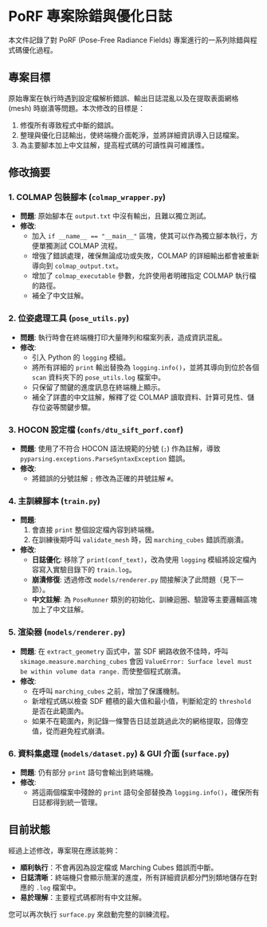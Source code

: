 # PoRF 專案除錯與優化日誌

本文件記錄了對 PoRF (Pose-Free Radiance Fields) 專案進行的一系列除錯與程式碼優化過程。

## 專案目標

原始專案在執行時遇到設定檔解析錯誤、輸出日誌混亂以及在提取表面網格 (mesh) 時崩潰等問題。本次修改的目標是：
1.  修復所有導致程式中斷的錯誤。
2.  整理與優化日誌輸出，使終端機介面乾淨，並將詳細資訊導入日誌檔案。
3.  為主要腳本加上中文註解，提高程式碼的可讀性與可維護性。

## 修改摘要

### 1. COLMAP 包裝腳本 (`colmap_wrapper.py`)
- **問題**: 原始腳本在 `output.txt` 中沒有輸出，且難以獨立測試。
- **修改**:
    - 加入 `if __name__ == "__main__"` 區塊，使其可以作為獨立腳本執行，方便單獨測試 COLMAP 流程。
    - 增強了錯誤處理，確保無論成功或失敗，COLMAP 的詳細輸出都會被重新導向到 `colmap_output.txt`。
    - 增加了 `colmap_executable` 參數，允許使用者明確指定 COLMAP 執行檔的路徑。
    - 補全了中文註解。

### 2. 位姿處理工具 (`pose_utils.py`)
- **問題**: 執行時會在終端機打印大量陣列和檔案列表，造成資訊混亂。
- **修改**:
    - 引入 Python 的 `logging` 模組。
    - 將所有詳細的 `print` 輸出替換為 `logging.info()`，並將其導向到位於各個 `scan` 資料夾下的 `pose_utils.log` 檔案中。
    - 只保留了關鍵的進度訊息在終端機上顯示。
    - 補全了詳盡的中文註解，解釋了從 COLMAP 讀取資料、計算可見性、儲存位姿等關鍵步驟。

### 3. HOCON 設定檔 (`confs/dtu_sift_porf.conf`)
- **問題**: 使用了不符合 HOCON 語法規範的分號 (`;`) 作為註解，導致 `pyparsing.exceptions.ParseSyntaxException` 錯誤。
- **修改**:
    - 將錯誤的分號註解 ` ; ` 修改為正確的井號註解 ` # `。

### 4. 主訓練腳本 (`train.py`)
- **問題**:
    1.  會直接 `print` 整個設定檔內容到終端機。
    2.  在訓練後期呼叫 `validate_mesh` 時，因 `marching_cubes` 錯誤而崩潰。
- **修改**:
    - **日誌優化**: 移除了 `print(conf_text)`，改為使用 `logging` 模組將設定檔內容寫入實驗目錄下的 `train.log`。
    - **崩潰修復**: 透過修改 `models/renderer.py` 間接解決了此問題（見下一節）。
    - **中文註解**: 為 `PoseRunner` 類別的初始化、訓練迴圈、驗證等主要邏輯區塊加上了中文註解。

### 5. 渲染器 (`models/renderer.py`)
- **問題**: 在 `extract_geometry` 函式中，當 SDF 網路收斂不佳時，呼叫 `skimage.measure.marching_cubes` 會因 `ValueError: Surface level must be within volume data range.` 而使整個程式崩潰。
- **修改**:
    - 在呼叫 `marching_cubes` 之前，增加了保護機制。
    - 新增程式碼以檢查 SDF 體積的最大值和最小值，判斷給定的 `threshold` 是否在此範圍內。
    - 如果不在範圍內，則記錄一條警告日誌並跳過此次的網格提取，回傳空值，從而避免程式崩潰。

### 6. 資料集處理 (`models/dataset.py`) & GUI 介面 (`surface.py`)
- **問題**: 仍有部分 `print` 語句會輸出到終端機。
- **修改**:
    - 將這兩個檔案中殘餘的 `print` 語句全部替換為 `logging.info()`，確保所有日誌都得到統一管理。

## 目前狀態

經過上述修改，專案現在應該能夠：
- **順利執行**：不會再因為設定檔或 Marching Cubes 錯誤而中斷。
- **日誌清晰**：終端機只會顯示簡潔的進度，所有詳細資訊都分門別類地儲存在對應的 `.log` 檔案中。
- **易於理解**：主要程式碼都附有中文註解。

您可以再次執行 `surface.py` 來啟動完整的訓練流程。
